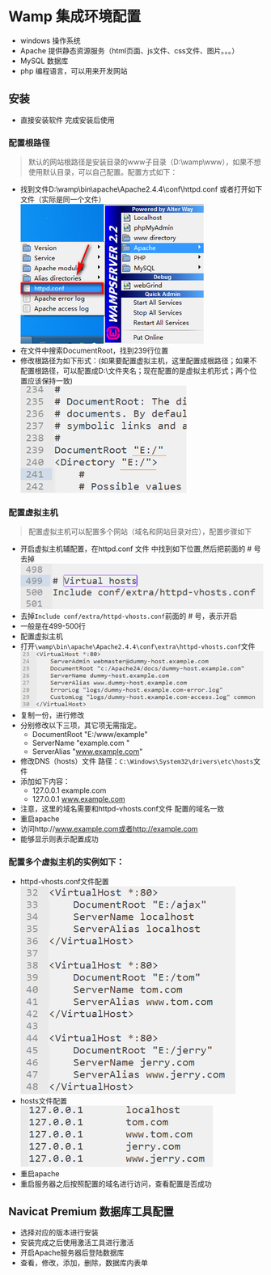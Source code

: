 # Wamp 集成环境配置
- windows 操作系统
- Apache 提供静态资源服务（html页面、js文件、css文件、图片。。。）
- MySQL 数据库
- php 编程语言，可以用来开发网站
## 安装
- 直接安装软件 完成安装后使用
### 配置根路径
> 默认的网站根路径是安装目录的www子目录（D:\wamp\www），如果不想使用默认目录，可以自己配置。配置方式如下：

- 找到文件D:\wamp\bin\apache\Apache2.4.4\conf\httpd.conf 或者打开如下文件（实际是同一个文件）
  <br/>
  ![apache配置](./img/httpd.conf.png)
  <br/>
- 在文件中搜索DocumentRoot，找到239行位置
- 修改根路径为如下形式：(如果要配置虚拟主机，这里配置成根路径；如果不配置根路径，可以配置成D:\文件夹名；现在配置的是虚拟主机形式；两个位置应该保持一致)
  <br/>
  ![根目录配置](./img/根目录.png)
  <br/>
### 配置虚拟主机
> 配置虚拟主机可以配置多个网站（域名和网站目录对应），配置步骤如下
- 开启虚拟主机辅配置，在httpd.conf 文件 中找到如下位置,然后把前面的 # 号去掉
  <br/>
  ![开启虚拟主机](./img/3.png)
  <br/>
- 去掉`Include conf/extra/httpd-vhosts.conf`前面的 # 号，表示开启
- 一般是在499-500行
- 配置虚拟主机
- 打开`\wamp\bin\apache\Apache2.4.4\conf\extra\httpd-vhosts.conf`文件
  <br/>
  ![配置虚拟主机](./img/虚拟机.png)
  <br/>
- 复制一份，进行修改
- 分别修改以下三项，其它项无需指定。
    + DocumentRoot "E:/www/example"
    + ServerName "example.com "
    + ServerAlias "www.example.com"
- 修改DNS（hosts）文件 路径：`C:\Windows\System32\drivers\etc\hosts`文件
- 添加如下内容：
    + 127.0.0.1  example.com  
    + 127.0.0.1  www.example.com
- 注意，这里的域名需要和httpd-vhosts.conf文件 配置的域名一致  
- 重启apache
- 访问http://www.example.com或者http://example.com 
- 能够显示则表示配置成功

### 配置多个虚拟主机的实例如下：
- httpd-vhosts.conf文件配置
  <br/>
  ![httpd-vhosts.conf文件配置](./img/5.png)
  <br/>
- hosts文件配置
  <br/>
  ![hosts文件配置](./img/6.png)
  <br/>
- 重启apache
- 重启服务器之后按照配置的域名进行访问，查看配置是否成功

## Navicat Premium  数据库工具配置
- 选择对应的版本进行安装
- 安装完成之后使用激活工具进行激活
- 开启Apache服务器后登陆数据库
- 查看，修改，添加，删除，数据库内表单
